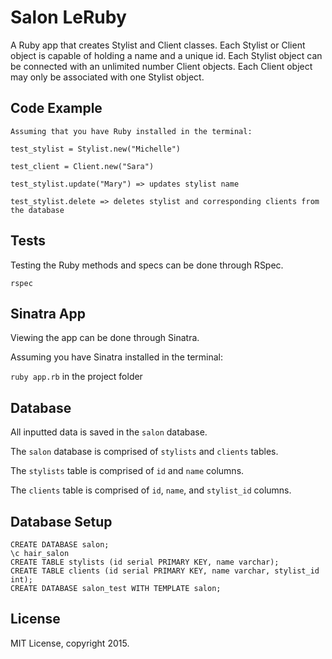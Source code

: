 # Salon LeRuby

A Ruby app that creates Stylist and Client classes. Each Stylist or Client object is capable of holding a name and a unique id. Each Stylist object can be connected with an unlimited number Client objects. Each Client object may only be associated with one Stylist object.

## Code Example
```
Assuming that you have Ruby installed in the terminal:

test_stylist = Stylist.new("Michelle")

test_client = Client.new("Sara")

test_stylist.update("Mary") => updates stylist name

test_stylist.delete => deletes stylist and corresponding clients from the database
```
## Tests

Testing the Ruby methods and specs can be done through RSpec.

`rspec`

## Sinatra App

Viewing the app can be done through Sinatra.

Assuming you have Sinatra installed in the terminal:

`ruby app.rb` in the project folder

## Database

All inputted data is saved in the `salon` database.

The `salon` database is comprised of `stylists` and `clients` tables.

The `stylists` table is comprised of `id` and `name` columns.

The `clients` table is comprised of `id`, `name`, and `stylist_id` columns.

## Database Setup
```
CREATE DATABASE salon;
\c hair_salon
CREATE TABLE stylists (id serial PRIMARY KEY, name varchar);
CREATE TABLE clients (id serial PRIMARY KEY, name varchar, stylist_id int);
CREATE DATABASE salon_test WITH TEMPLATE salon;
```

## License

MIT License, copyright 2015. 
